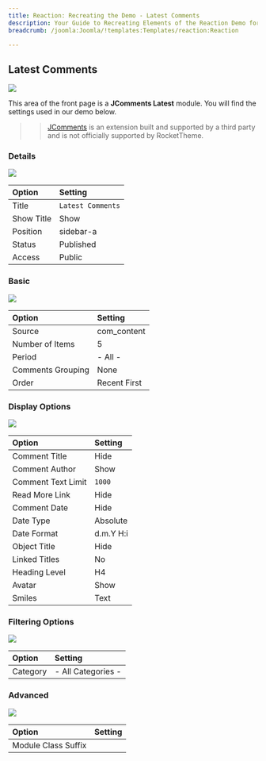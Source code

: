 ```yaml
---
title: Reaction: Recreating the Demo - Latest Comments
description: Your Guide to Recreating Elements of the Reaction Demo for Joomla
breadcrumb: /joomla:Joomla/!templates:Templates/reaction:Reaction

---
```


Latest Comments
-----

![][demo]

This area of the front page is a **JComments Latest** module. You will find the settings used in our demo below.

>> [JComments](http://extensions.joomla.org/extensions/contacts-and-feedback/articles-comments/9985) is an extension built and supported by a third party and is not officially supported by RocketTheme.

### Details

![][demo2]

| Option     | Setting           |
| :--------- | :---------------  |
| Title      | `Latest Comments` |
| Show Title | Show              |
| Position   | sidebar-a         |
| Status     | Published         |
| Access     | Public            |

### Basic

![][demo3]

| Option            | Setting      |
| :----------       | :----------  |
| Source            | com_content  |
| Number of Items   | 5            |
| Period            | - All -      |
| Comments Grouping | None         |
| Order             | Recent First |

### Display Options

![][demo4]

| Option             | Setting     |
| :----------        | :---------- |
| Comment Title      | Hide        |
| Comment Author     | Show        |
| Comment Text Limit | `1000`      |
| Read More Link     | Hide        |
| Comment Date       | Hide        |
| Date Type          | Absolute    |
| Date Format        | d.m.Y H:i   |
| Object Title       | Hide        |
| Linked Titles      | No          |
| Heading Level      | H4          |
| Avatar             | Show        |
| Smiles             | Text        |

### Filtering Options

![][demo5]

| Option      | Setting            |
| :---------- | :----------        |
| Category    | - All Categories - |

### Advanced

![][demo6]

| Option              | Setting     |
| :----------         | :---------- |
| Module Class Suffix |             |

[demo]: assets/demo_6.jpeg
[demo2]: assets/demo_6a.jpeg
[demo3]: assets/demo_6b.jpeg
[demo4]: assets/demo_6c.jpeg
[demo5]: assets/demo_6d.jpeg
[demo6]: assets/demo_6e.jpeg

